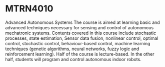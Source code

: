# MTRN4010
Advanced Autonomous Systems
The course is aimed at learning basic and advanced techniques necessary for sensing and control of autonomous mechatronic systems. Contents covered in this course include stochastic processes, state estimation, Sensor data fusion, nonlinear control, optimal control, stochastic control, behaviour-based control, machine learning techniques (genetic algorithms, neural networks, fuzzy logic and reinforcement learning). Half of the course is lecture-based. In the other half, students will program and control autonomous indoor robots.
